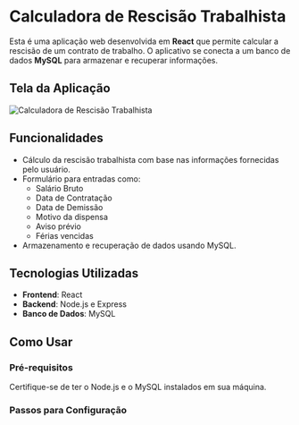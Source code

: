 # Calculadora de Rescisão Trabalhista  

Esta é uma aplicação web desenvolvida em **React** que permite calcular a rescisão de um contrato de trabalho. O aplicativo se conecta a um banco de dados **MySQL** para armazenar e recuperar informações.  

## Tela da Aplicação  

![Calculadora de Rescisão Trabalhista](../Site-Rescisao-Trabalhista/frontend/inicio.png)  

## Funcionalidades  

- Cálculo da rescisão trabalhista com base nas informações fornecidas pelo usuário.  
- Formulário para entradas como:  
  - Salário Bruto  
  - Data de Contratação  
  - Data de Demissão  
  - Motivo da dispensa  
  - Aviso prévio  
  - Férias vencidas  
- Armazenamento e recuperação de dados usando MySQL.  

## Tecnologias Utilizadas  

- **Frontend**: React  
- **Backend**: Node.js e Express  
- **Banco de Dados**: MySQL  

## Como Usar  

### Pré-requisitos  

Certifique-se de ter o Node.js e o MySQL instalados em sua máquina.  

### Passos para Configuração